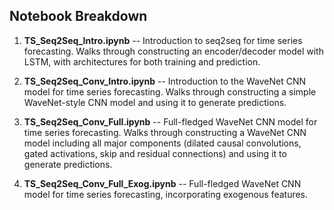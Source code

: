 ## Notebook Breakdown

1. **TS_Seq2Seq_Intro.ipynb** --  Introduction to seq2seq for time series forecasting. 
   Walks through constructing an encoder/decoder model with LSTM, with architectures for both training and prediction.

2. **TS_Seq2Seq_Conv_Intro.ipynb** --  Introduction to the WaveNet CNN model for time series forecasting. 
   Walks through constructing a simple WaveNet-style CNN model and using it to generate predictions.

3. **TS_Seq2Seq_Conv_Full.ipynb** --  Full-fledged WaveNet CNN model for time series forecasting. 
   Walks through constructing a WaveNet CNN model including all major components (dilated causal convolutions, gated activations, skip and residual connections) and using it to generate predictions.

4. **TS_Seq2Seq_Conv_Full_Exog.ipynb** --  Full-fledged WaveNet CNN model for time series forecasting, incorporating exogenous features.
